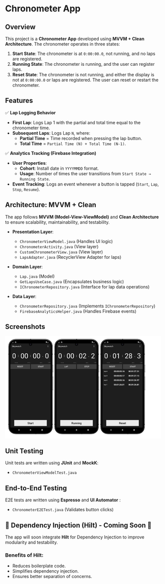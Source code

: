 # Chronometer App

## Overview

This project is a **Chronometer App** developed using **MVVM + Clean Architecture**. The chronometer
operates in three states:

1. **Start State**: The chronometer is at `0:00:00.0`, not running, and no laps are registered.
2. **Running State**: The chronometer is running, and the user can register laps.
3. **Reset State**: The chronometer is not running, and either the display is not at `0:00:00.0` or
   laps are registered. The user can reset or restart the chronometer.

## Features

✅ **Lap Logging Behavior**

- **First Lap**: Logs Lap 1 with the partial and total time equal to the chronometer time.
- **Subsequent Laps**: Logs Lap `N`, where:
    - **Partial Time** = Time recorded when pressing the lap button.
    - **Total Time** = `Partial Time (N) + Total Time (N-1)`.

✅ **Analytics Tracking (Firebase Integration)**

- **User Properties**:
    - **Cohort**: Install date in `YYYYMMDD` format.
    - **Usage**: Number of times the user transitions from `Start State → Running State`.
- **Event Tracking**: Logs an event whenever a button is tapped (`Start`, `Lap`, `Stop`, `Resume`).

## Architecture: MVVM + Clean

The app follows **MVVM (Model-View-ViewModel)** and **Clean Architecture** to ensure scalability,
maintainability, and testability.

- **Presentation Layer**:
    - `ChronometerViewModel.java` (Handles UI logic)
    - `ChronometerActivity.java` (View layer)
    - `CustomChronometerView.java` (View layer)
    - `LapsAdapter.java` (RecyclerView Adapter for laps)

- **Domain Layer**:
    - `Lap.java` (Model)
    - `GetLapsUseCase.java` (Encapsulates business logic)
    - `IChronometerRepository.java` (Interface for lap data operations)

- **Data Layer**:
    - `ChronometerRepository.java` (Implements `IChronometerRepository`)
    - `FirebaseAnalyticsHelper.java` (Handles Firebase events)

## Screenshots

<div style="background-color: #FFFFFF; padding: 10px;">
  <img src="screenshots/start_state.png" alt="Start state of the chronometer" width="30%">
  <img src="screenshots/running_state.png" alt="Running state of the chronometer" width="30%">
  <img src="screenshots/reset_state.png" alt="Reset state of the chronometer" width="30%">
</div>

## Unit Testing

Unit tests are written using **JUnit** and **MockK**:

- `ChronometerViewModelTest.java`

## End-to-End Testing

E2E tests are written using **Espresso** and **UI Automator** :

- `ChronometerE2ETest.java` (Validates button clicks)

## 🧪️ Dependency Injection (Hilt) - **Coming Soon** 🚀

The app will soon integrate **Hilt** for Dependency Injection to improve modularity and testability.

### Benefits of Hilt:

- Reduces boilerplate code.
- Simplifies dependency injection.
- Ensures better separation of concerns.
